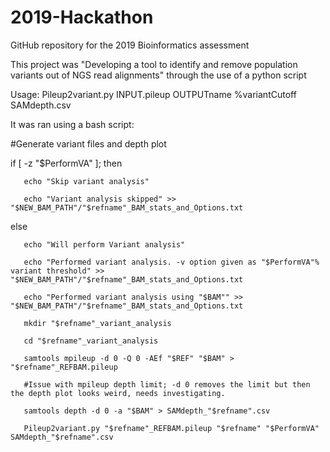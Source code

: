 # 2019-Hackathon
GitHub repository for the 2019 Bioinformatics assessment

This project was "Developing a tool to identify and remove population variants out of NGS read alignments" through the use of a python script


Usage: Pileup2variant.py INPUT.pileup OUTPUTname %variantCutoff SAMdepth.csv

 

It was ran using a bash script:

#Generate variant files and depth plot
	
if [ -z "$PerformVA" ]; then
	
       echo "Skip variant analysis"
	
       echo "Variant analysis skipped" >> "$NEW_BAM_PATH"/"$refname"_BAM_stats_and_Options.txt
	
else
	
       echo "Will perform Variant analysis"
	
       echo "Performed variant analysis. -v option given as "$PerformVA"% variant threshold" >> "$NEW_BAM_PATH"/"$refname"_BAM_stats_and_Options.txt
	
       echo "Performed variant analysis using "$BAM"" >> "$NEW_BAM_PATH"/"$refname"_BAM_stats_and_Options.txt
	
       mkdir "$refname"_variant_analysis
	
       cd "$refname"_variant_analysis
	
       samtools mpileup -d 0 -Q 0 -AEf "$REF" "$BAM" > "$refname"_REFBAM.pileup
	
       #Issue with mpileup depth limit; -d 0 removes the limit but then the depth plot looks weird, needs investigating.
	
       samtools depth -d 0 -a "$BAM" > SAMdepth_"$refname".csv
	
       Pileup2variant.py "$refname"_REFBAM.pileup "$refname" "$PerformVA" SAMdepth_"$refname".csv

 
